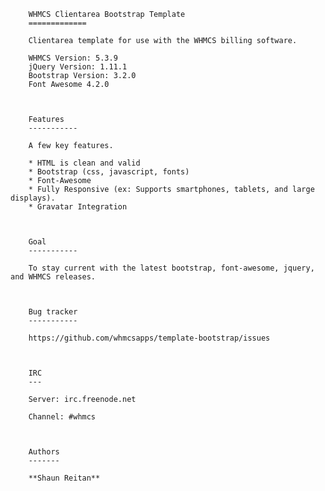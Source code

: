 		WHMCS Clientarea Bootstrap Template
		=============
		
		Clientarea template for use with the WHMCS billing software.
		
		WHMCS Version: 5.3.9  
		jQuery Version: 1.11.1  
		Bootstrap Version: 3.2.0  
		Font Awesome 4.2.0  
		
		
		
		Features
		-----------
		
		A few key features.
		
		* HTML is clean and valid
		* Bootstrap (css, javascript, fonts)
		* Font-Awesome
		* Fully Responsive (ex: Supports smartphones, tablets, and large displays).
		* Gravatar Integration
		
		
		
		Goal
		-----------
		
		To stay current with the latest bootstrap, font-awesome, jquery, and WHMCS releases.
		
		
		
		Bug tracker
		-----------
		
		https://github.com/whmcsapps/template-bootstrap/issues
		
		
		
		IRC
		---
		
		Server: irc.freenode.net
		
		Channel: #whmcs
		
		
		
		Authors
		-------
		
		**Shaun Reitan**
